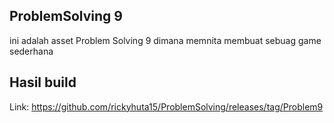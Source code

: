 ## ProblemSolving 9
ini adalah asset Problem Solving 9 dimana memnita membuat sebuag game sederhana
## Hasil build
Link:
https://github.com/rickyhuta15/ProblemSolving/releases/tag/Problem9
